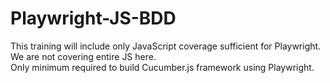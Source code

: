 # Playwright-JS-BDD

This training will include only JavaScript coverage sufficient for Playwright.  
We are not covering entire JS here.  
Only minimum required to build Cucumber.js framework using Playwright.  

